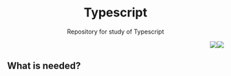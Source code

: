 <h1 align="center">Typescript</h1>
<p align="center">Repository for study of Typescript</p>
<p align="right"><img src="https://img.shields.io/badge/typescript-4.3.5-blue?style=for-the-badge&logo=appveyor"/><img src="https://img.shields.io/badge/yarn-1.22.10-blue?style=for-the-badge&logo=appveyor"/></p>

## What is needed?
